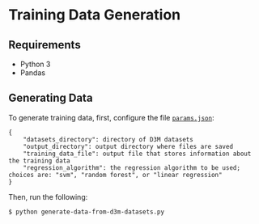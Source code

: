 # Training Data Generation

## Requirements

* Python 3
* Pandas

## Generating Data

To generate training data, first, configure the file [`params.json`](params.json):

```
{
    "datasets_directory": directory of D3M datasets
    "output_directory": output directory where files are saved
    "training_data_file": output file that stores information about the training data
    "regression_algorithm": the regression algorithm to be used; choices are: "svm", "random forest", or "linear regression"
}
```

Then, run the following:

    $ python generate-data-from-d3m-datasets.py
